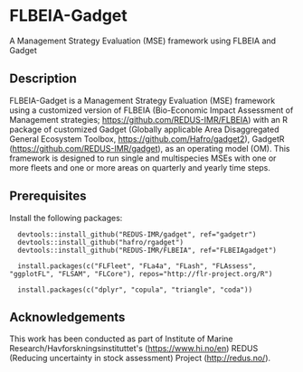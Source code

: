 # FLBEIA-Gadget
A Management Strategy Evaluation (MSE) framework using FLBEIA and Gadget

## Description
FLBEIA-Gadget is a Management Strategy Evaluation (MSE) framework using a customized version of FLBEIA (Bio-Economic Impact Assessment of Management strategies; https://github.com/REDUS-IMR/FLBEIA) with an R package of customized Gadget (Globally applicable Area Disaggregated General Ecosystem Toolbox, https://github.com/Hafro/gadget2), GadgetR (https://github.com/REDUS-IMR/gadget), as an operating model (OM). This framework is designed to run single and multispecies MSEs with one or more fleets and one or more areas on quarterly and yearly time steps.

## Prerequisites
Install the following packages:
```
  devtools::install_github("REDUS-IMR/gadget", ref="gadgetr")
  devtools::install_github("hafro/rgadget")
  devtools::install_github("REDUS-IMR/FLBEIA", ref="FLBEIAgadget")

  install.packages(c("FLFleet", "FLa4a", "FLash", "FLAssess", "ggplotFL", "FLSAM", "FLCore"), repos="http://flr-project.org/R")
  
  install.packages(c("dplyr", "copula", "triangle", "coda"))  
```

## Acknowledgements
This work has been conducted as part of Institute of Marine Research/Havforskningsinstituttet's (https://www.hi.no/en) REDUS (Reducing uncertainty in stock assessment) Project (http://redus.no/).
